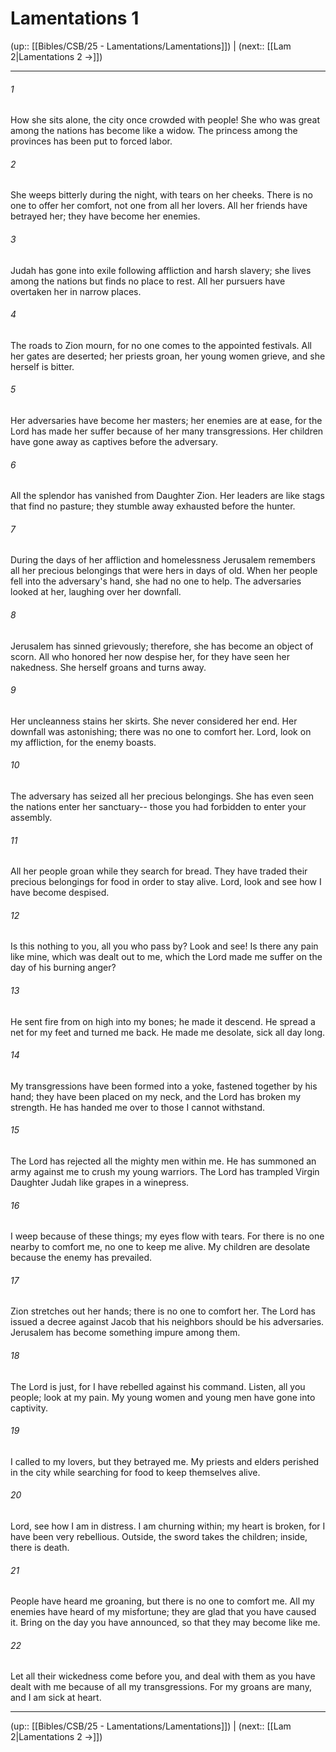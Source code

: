 # Lamentations 1

(up:: [[Bibles/CSB/25 - Lamentations/Lamentations]]) | (next:: [[Lam 2|Lamentations 2 →]])

***


###### 1 
How she sits alone, the city once crowded with people! She who was great among the nations has become like a widow. The princess among the provinces has been put to forced labor. 

###### 2 
She weeps bitterly during the night, with tears on her cheeks. There is no one to offer her comfort, not one from all her lovers. All her friends have betrayed her; they have become her enemies. 

###### 3 
Judah has gone into exile following affliction and harsh slavery; she lives among the nations but finds no place to rest. All her pursuers have overtaken her in narrow places. 

###### 4 
The roads to Zion mourn, for no one comes to the appointed festivals. All her gates are deserted; her priests groan, her young women grieve, and she herself is bitter. 

###### 5 
Her adversaries have become her masters; her enemies are at ease, for the Lord has made her suffer because of her many transgressions. Her children have gone away as captives before the adversary. 

###### 6 
All the splendor has vanished from Daughter Zion. Her leaders are like stags that find no pasture; they stumble away exhausted before the hunter. 

###### 7 
During the days of her affliction and homelessness Jerusalem remembers all her precious belongings that were hers in days of old. When her people fell into the adversary's hand, she had no one to help. The adversaries looked at her, laughing over her downfall. 

###### 8 
Jerusalem has sinned grievously; therefore, she has become an object of scorn. All who honored her now despise her, for they have seen her nakedness. She herself groans and turns away. 

###### 9 
Her uncleanness stains her skirts. She never considered her end. Her downfall was astonishing; there was no one to comfort her. Lord, look on my affliction, for the enemy boasts. 

###### 10 
The adversary has seized all her precious belongings. She has even seen the nations enter her sanctuary-- those you had forbidden to enter your assembly. 

###### 11 
All her people groan while they search for bread. They have traded their precious belongings for food in order to stay alive. Lord, look and see how I have become despised. 

###### 12 
Is this nothing to you, all you who pass by? Look and see! Is there any pain like mine, which was dealt out to me, which the Lord made me suffer on the day of his burning anger? 

###### 13 
He sent fire from on high into my bones; he made it descend. He spread a net for my feet and turned me back. He made me desolate, sick all day long. 

###### 14 
My transgressions have been formed into a yoke, fastened together by his hand; they have been placed on my neck, and the Lord has broken my strength. He has handed me over to those I cannot withstand. 

###### 15 
The Lord has rejected all the mighty men within me. He has summoned an army against me to crush my young warriors. The Lord has trampled Virgin Daughter Judah like grapes in a winepress. 

###### 16 
I weep because of these things; my eyes flow with tears. For there is no one nearby to comfort me, no one to keep me alive. My children are desolate because the enemy has prevailed. 

###### 17 
Zion stretches out her hands; there is no one to comfort her. The Lord has issued a decree against Jacob that his neighbors should be his adversaries. Jerusalem has become something impure among them. 

###### 18 
The Lord is just, for I have rebelled against his command. Listen, all you people; look at my pain. My young women and young men have gone into captivity. 

###### 19 
I called to my lovers, but they betrayed me. My priests and elders perished in the city while searching for food to keep themselves alive. 

###### 20 
Lord, see how I am in distress. I am churning within; my heart is broken, for I have been very rebellious. Outside, the sword takes the children; inside, there is death. 

###### 21 
People have heard me groaning, but there is no one to comfort me. All my enemies have heard of my misfortune; they are glad that you have caused it. Bring on the day you have announced, so that they may become like me. 

###### 22 
Let all their wickedness come before you, and deal with them as you have dealt with me because of all my transgressions. For my groans are many, and I am sick at heart.

***

(up:: [[Bibles/CSB/25 - Lamentations/Lamentations]]) | (next:: [[Lam 2|Lamentations 2 →]])
